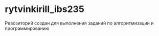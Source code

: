 # rytvinkirill_ibs235
Реаозиторий создан для выполнения заданий по алгоритмизации и программированию
